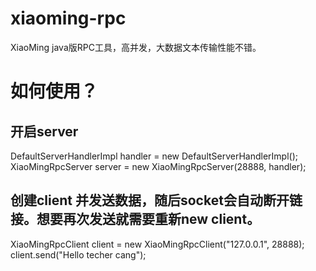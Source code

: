 # xiaoming-rpc
XiaoMing java版RPC工具，高并发，大数据文本传输性能不错。

# 如何使用？

## 开启server
DefaultServerHandlerImpl handler = new DefaultServerHandlerImpl();
XiaoMingRpcServer server = new XiaoMingRpcServer(28888, handler);

## 创建client 并发送数据，随后socket会自动断开链接。想要再次发送就需要重新new client。
XiaoMingRpcClient client = new XiaoMingRpcClient("127.0.0.1", 28888);
client.send("Hello techer cang");
